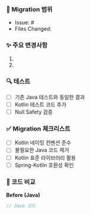 ### 🔄 Migration 범위
<!-- #이슈번호 및 변환 범위를 작성해주세요 -->
- Issue: #
- Files Changed:

### ✨ 주요 변경사항
<!-- Kotlin 전환 시 적용한 주요 변경사항을 작성해주세요 -->
1. 
2. 

### 🔍 테스트
- [ ] 기존 Java 테스트와 동일한 결과
- [ ] Kotlin 테스트 코드 추가
- [ ] Null Safety 검증

### ✅ Migration 체크리스트
- [ ] Kotlin 네이밍 컨벤션 준수
- [ ] 불필요한 Java 코드 제거
- [ ] Kotlin 표준 라이브러리 활용
- [ ] Spring-Kotlin 호환성 확인

### 📝 코드 비교
<!-- 핵심적인 변경사항을 Before/After로 보여주세요 -->
**Before (Java)**
```java
// Java 코드
